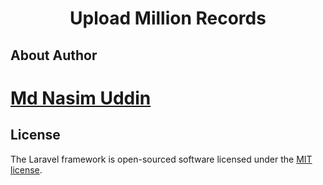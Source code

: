 <h1 align="center">Upload Million Records</h1>

## About Author
<h1><a href="https://facebook.com/nasim.eng">Md Nasim Uddin</a></h1>

## License

The Laravel framework is open-sourced software licensed under the [MIT license](https://opensource.org/licenses/MIT).
